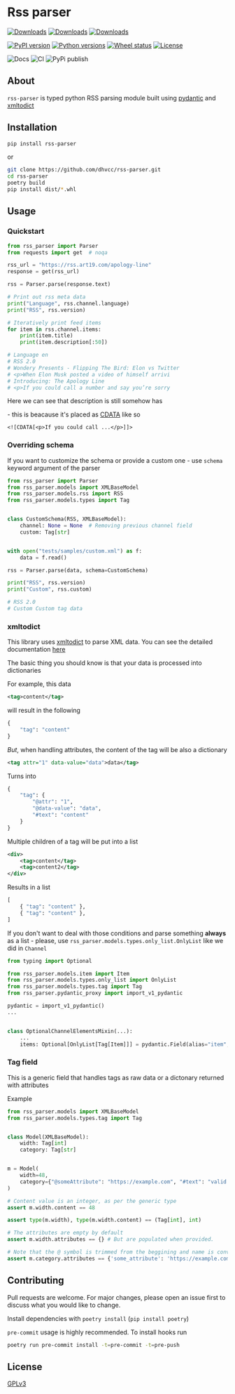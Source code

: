 # Rss parser

[![Downloads](https://pepy.tech/badge/rss-parser)](https://pepy.tech/project/rss-parser)
[![Downloads](https://pepy.tech/badge/rss-parser/month)](https://pepy.tech/project/rss-parser)
[![Downloads](https://pepy.tech/badge/rss-parser/week)](https://pepy.tech/project/rss-parser)

[![PyPI version](https://img.shields.io/pypi/v/rss-parser)](https://pypi.org/project/rss-parser)
[![Python versions](https://img.shields.io/pypi/pyversions/rss-parser)](https://pypi.org/project/rss-parser)
[![Wheel status](https://img.shields.io/pypi/wheel/rss-parser)](https://pypi.org/project/rss-parser)
[![License](https://img.shields.io/pypi/l/rss-parser?color=success)](https://github.com/dhvcc/rss-parser/blob/master/LICENSE)

![Docs](https://github.com/dhvcc/rss-parser/actions/workflows/pages/pages-build-deployment/badge.svg)
![CI](https://github.com/dhvcc/rss-parser/actions/workflows/ci.yml/badge.svg?branch=master)
![PyPi publish](https://github.com/dhvcc/rss-parser/actions/workflows/publish_to_pypi.yml/badge.svg)

## About

`rss-parser` is typed python RSS parsing module built using [pydantic](https://github.com/pydantic/pydantic) and [xmltodict](https://github.com/martinblech/xmltodict)

## Installation

```bash
pip install rss-parser
```

or

```bash
git clone https://github.com/dhvcc/rss-parser.git
cd rss-parser
poetry build
pip install dist/*.whl
```

## Usage

### Quickstart

```python
from rss_parser import Parser
from requests import get  # noqa

rss_url = "https://rss.art19.com/apology-line"
response = get(rss_url)

rss = Parser.parse(response.text)

# Print out rss meta data
print("Language", rss.channel.language)
print("RSS", rss.version)

# Iteratively print feed items
for item in rss.channel.items:
    print(item.title)
    print(item.description[:50])

# Language en
# RSS 2.0
# Wondery Presents - Flipping The Bird: Elon vs Twitter
# <p>When Elon Musk posted a video of himself arrivi
# Introducing: The Apology Line
# <p>If you could call a number and say you’re sorry
```

Here we can see that description is still somehow has <p> - this is beacause it's placed as [CDATA](https://www.w3resource.com/xml/CDATA-sections.php) like so

```
<![CDATA[<p>If you could call ...</p>]]>
```

### Overriding schema

If you want to customize the schema or provide a custom one - use `schema` keyword argument of the parser

```python
from rss_parser import Parser
from rss_parser.models import XMLBaseModel
from rss_parser.models.rss import RSS
from rss_parser.models.types import Tag


class CustomSchema(RSS, XMLBaseModel):
    channel: None = None  # Removing previous channel field
    custom: Tag[str]


with open("tests/samples/custom.xml") as f:
    data = f.read()

rss = Parser.parse(data, schema=CustomSchema)

print("RSS", rss.version)
print("Custom", rss.custom)

# RSS 2.0
# Custom Custom tag data
```

### xmltodict

This library uses [xmltodict](https://github.com/martinblech/xmltodict) to parse XML data. You can see the detailed documentation [here](https://github.com/martinblech/xmltodict#xmltodict)

The basic thing you should know is that your data is processed into dictionaries

For example, this data

```xml
<tag>content</tag>
```

will result in the following

```python
{
    "tag": "content"
}
```

*But*, when handling attributes, the content of the tag will be also a dictionary

```xml
<tag attr="1" data-value="data">data</tag>
```

Turns into

```python
{
    "tag": {
        "@attr": "1",
        "@data-value": "data",
        "#text": "content"
    }
}
```

Multiple children of a tag will be put into a list

```xml
<div>
    <tag>content</tag>
    <tag>content2</tag>
</div>
```

Results in a list

```python
[
    { "tag": "content" },
    { "tag": "content" },
]
```

If you don't want to deal with those conditions and parse something **always** as a list - 
please, use `rss_parser.models.types.only_list.OnlyList` like we did in `Channel`
```python
from typing import Optional

from rss_parser.models.item import Item
from rss_parser.models.types.only_list import OnlyList
from rss_parser.models.types.tag import Tag
from rss_parser.pydantic_proxy import import_v1_pydantic

pydantic = import_v1_pydantic()
...


class OptionalChannelElementsMixin(...):
    ...
    items: Optional[OnlyList[Tag[Item]]] = pydantic.Field(alias="item", default=[])
```

### Tag field

This is a generic field that handles tags as raw data or a dictonary returned with attributes

Example

```python
from rss_parser.models import XMLBaseModel
from rss_parser.models.types.tag import Tag


class Model(XMLBaseModel):
    width: Tag[int]
    category: Tag[str]


m = Model(
    width=48,
    category={"@someAttribute": "https://example.com", "#text": "valid string"},
)

# Content value is an integer, as per the generic type
assert m.width.content == 48

assert type(m.width), type(m.width.content) == (Tag[int], int)

# The attributes are empty by default
assert m.width.attributes == {} # But are populated when provided.

# Note that the @ symbol is trimmed from the beggining and name is convert to snake_case
assert m.category.attributes == {'some_attribute': 'https://example.com'}
```

## Contributing

Pull requests are welcome. For major changes, please open an issue first
to discuss what you would like to change.

Install dependencies with `poetry install` (`pip install poetry`)

`pre-commit` usage is highly recommended. To install hooks run

```bash
poetry run pre-commit install -t=pre-commit -t=pre-push
```

## License

[GPLv3](https://github.com/dhvcc/rss-parser/blob/master/LICENSE)
